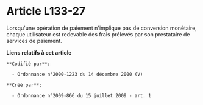 # Article L133-27

Lorsqu'une opération de paiement n'implique pas de conversion monétaire, chaque utilisateur est redevable des frais prélevés
par son prestataire de services de paiement.

**Liens relatifs à cet article**

	**Codifié par**:

	  - Ordonnance n°2000-1223 du 14 décembre 2000 (V)

	**Créé par**:

	  - Ordonnance n°2009-866 du 15 juillet 2009 - art. 1

